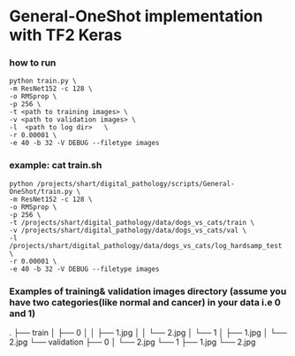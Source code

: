 # General-OneShot implementation with TF2 Keras


### how to run 
 
```
python train.py \
-m ResNet152 -c 128 \
-o RMSprop \
-p 256 \
-t <path to training images> \
-v <path to validation images> \
-l  <path to log dir>   \
-r 0.00001 \
-e 40 -b 32 -V DEBUG --filetype images

```

### example: cat train.sh
```
python /projects/shart/digital_pathology/scripts/General-OneShot/train.py \
-m ResNet152 -c 128 \
-o RMSprop \
-p 256 \
-t /projects/shart/digital_pathology/data/dogs_vs_cats/train \
-v /projects/shart/digital_pathology/data/dogs_vs_cats/val \
-l /projects/shart/digital_pathology/data/dogs_vs_cats/log_hardsamp_test  \
-r 0.00001 \
-e 40 -b 32 -V DEBUG --filetype images
```
### Examples of training& validation images directory (assume you have two categories(like normal and cancer) in your data i.e 0 and 1)

.
├── train
│   ├── 0
│   │   ├── 1.jpg
│   │   └── 2.jpg
│   └── 1
│       ├── 1.jpg
│       └── 2.jpg
└── validation
    ├── 0
    │   └── 2.jpg
    └── 1
        ├── 1.jpg
        └── 2.jpg
